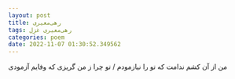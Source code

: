 ```yaml
---
layout: post
title: رهی‌معیری
tags: رهی‌معیری غزل
categories: poem
date: 2022-11-07 01:30:52.349562
---
```


من از آن کشم ندامت که تو را نیازمودم / تو چرا ز من گریزی که وفایم آزمودی